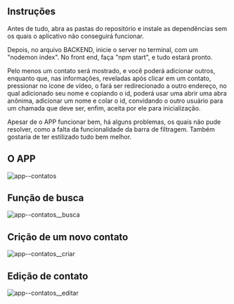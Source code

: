 ## Instruções

Antes de tudo, abra as pastas do repositório e instale as dependências sem os quais o aplicativo não conseguirá funcionar.

Depois, no arquivo BACKEND, inicie o server no terminal, com um "nodemon index". No front end, faça "npm start", e tudo estará pronto.

Pelo menos um contato será mostrado, e você poderá adicionar outros, enquanto que, nas informações, reveladas após clicar em um contato, pressionar no ícone de vídeo, o fará ser redirecionado a outro endereço, no qual adicionado seu nome e copiando o id, poderá usar uma abrir uma abra anônima, adicionar um nome e colar o id, convidando o outro usuário para um chamada que deve ser, enfim, aceita por ele para inicialização.

Apesar de o APP funcionar bem, há alguns problemas, os quais não pude resolver, como a falta da funcionalidade da barra de filtragem. Também gostaria de ter estilizado tudo bem melhor.


## O APP

![app--contatos](https://user-images.githubusercontent.com/83555334/203125896-f0cdfa56-b993-4934-a5ca-bfef939e5037.jpeg)

## Função de busca

![app--contatos__busca](https://user-images.githubusercontent.com/83555334/203125978-9318ebf1-0011-49c9-8f9a-2b14e17cccb4.jpeg)

## Crição de um novo contato

![app--contatos__criar](https://user-images.githubusercontent.com/83555334/203126182-2d5d0d34-4e63-4096-9392-6d768df19174.jpeg)

## Edição de contato

![app--contatos__editar](https://user-images.githubusercontent.com/83555334/203126569-5054e9d7-7dc5-4567-8337-5ec628c336f3.jpeg)

